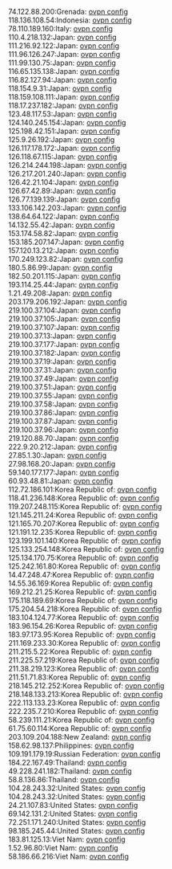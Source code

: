 74.122.88.200:Grenada: [ovpn config](vpn/74_122_88_200.ovpn)  
118.136.108.54:Indonesia: [ovpn config](vpn/118_136_108_54.ovpn)  
78.110.189.160:Italy: [ovpn config](vpn/78_110_189_160.ovpn)  
110.4.218.132:Japan: [ovpn config](vpn/110_4_218_132.ovpn)  
111.216.92.122:Japan: [ovpn config](vpn/111_216_92_122.ovpn)  
111.96.126.247:Japan: [ovpn config](vpn/111_96_126_247.ovpn)  
111.99.130.75:Japan: [ovpn config](vpn/111_99_130_75.ovpn)  
116.65.135.138:Japan: [ovpn config](vpn/116_65_135_138.ovpn)  
116.82.127.94:Japan: [ovpn config](vpn/116_82_127_94.ovpn)  
118.154.9.31:Japan: [ovpn config](vpn/118_154_9_31.ovpn)  
118.159.108.111:Japan: [ovpn config](vpn/118_159_108_111.ovpn)  
118.17.237.182:Japan: [ovpn config](vpn/118_17_237_182.ovpn)  
123.48.117.53:Japan: [ovpn config](vpn/123_48_117_53.ovpn)  
124.140.245.154:Japan: [ovpn config](vpn/124_140_245_154.ovpn)  
125.198.42.151:Japan: [ovpn config](vpn/125_198_42_151.ovpn)  
125.9.26.192:Japan: [ovpn config](vpn/125_9_26_192.ovpn)  
126.117.178.172:Japan: [ovpn config](vpn/126_117_178_172.ovpn)  
126.118.67.115:Japan: [ovpn config](vpn/126_118_67_115.ovpn)  
126.214.244.198:Japan: [ovpn config](vpn/126_214_244_198.ovpn)  
126.217.201.240:Japan: [ovpn config](vpn/126_217_201_240.ovpn)  
126.42.21.104:Japan: [ovpn config](vpn/126_42_21_104.ovpn)  
126.67.42.89:Japan: [ovpn config](vpn/126_67_42_89.ovpn)  
126.77.139.139:Japan: [ovpn config](vpn/126_77_139_139.ovpn)  
133.106.142.203:Japan: [ovpn config](vpn/133_106_142_203.ovpn)  
138.64.64.122:Japan: [ovpn config](vpn/138_64_64_122.ovpn)  
14.132.55.42:Japan: [ovpn config](vpn/14_132_55_42.ovpn)  
153.174.58.82:Japan: [ovpn config](vpn/153_174_58_82.ovpn)  
153.185.207.147:Japan: [ovpn config](vpn/153_185_207_147.ovpn)  
157.120.13.212:Japan: [ovpn config](vpn/157_120_13_212.ovpn)  
170.249.123.82:Japan: [ovpn config](vpn/170_249_123_82.ovpn)  
180.5.86.99:Japan: [ovpn config](vpn/180_5_86_99.ovpn)  
182.50.201.115:Japan: [ovpn config](vpn/182_50_201_115.ovpn)  
193.114.25.44:Japan: [ovpn config](vpn/193_114_25_44.ovpn)  
1.21.49.208:Japan: [ovpn config](vpn/1_21_49_208.ovpn)  
203.179.206.192:Japan: [ovpn config](vpn/203_179_206_192.ovpn)  
219.100.37.104:Japan: [ovpn config](vpn/219_100_37_104.ovpn)  
219.100.37.105:Japan: [ovpn config](vpn/219_100_37_105.ovpn)  
219.100.37.107:Japan: [ovpn config](vpn/219_100_37_107.ovpn)  
219.100.37.13:Japan: [ovpn config](vpn/219_100_37_13.ovpn)  
219.100.37.177:Japan: [ovpn config](vpn/219_100_37_177.ovpn)  
219.100.37.182:Japan: [ovpn config](vpn/219_100_37_182.ovpn)  
219.100.37.19:Japan: [ovpn config](vpn/219_100_37_19.ovpn)  
219.100.37.31:Japan: [ovpn config](vpn/219_100_37_31.ovpn)  
219.100.37.49:Japan: [ovpn config](vpn/219_100_37_49.ovpn)  
219.100.37.51:Japan: [ovpn config](vpn/219_100_37_51.ovpn)  
219.100.37.55:Japan: [ovpn config](vpn/219_100_37_55.ovpn)  
219.100.37.58:Japan: [ovpn config](vpn/219_100_37_58.ovpn)  
219.100.37.86:Japan: [ovpn config](vpn/219_100_37_86.ovpn)  
219.100.37.87:Japan: [ovpn config](vpn/219_100_37_87.ovpn)  
219.100.37.96:Japan: [ovpn config](vpn/219_100_37_96.ovpn)  
219.120.88.70:Japan: [ovpn config](vpn/219_120_88_70.ovpn)  
222.9.20.212:Japan: [ovpn config](vpn/222_9_20_212.ovpn)  
27.85.1.30:Japan: [ovpn config](vpn/27_85_1_30.ovpn)  
27.98.168.20:Japan: [ovpn config](vpn/27_98_168_20.ovpn)  
59.140.177.177:Japan: [ovpn config](vpn/59_140_177_177.ovpn)  
60.93.48.81:Japan: [ovpn config](vpn/60_93_48_81.ovpn)  
112.72.186.101:Korea Republic of: [ovpn config](vpn/112_72_186_101.ovpn)  
118.41.236.148:Korea Republic of: [ovpn config](vpn/118_41_236_148.ovpn)  
119.207.248.115:Korea Republic of: [ovpn config](vpn/119_207_248_115.ovpn)  
121.145.211.24:Korea Republic of: [ovpn config](vpn/121_145_211_24.ovpn)  
121.165.70.207:Korea Republic of: [ovpn config](vpn/121_165_70_207.ovpn)  
121.191.12.235:Korea Republic of: [ovpn config](vpn/121_191_12_235.ovpn)  
123.199.101.140:Korea Republic of: [ovpn config](vpn/123_199_101_140.ovpn)  
125.133.254.148:Korea Republic of: [ovpn config](vpn/125_133_254_148.ovpn)  
125.134.170.75:Korea Republic of: [ovpn config](vpn/125_134_170_75.ovpn)  
125.242.161.80:Korea Republic of: [ovpn config](vpn/125_242_161_80.ovpn)  
14.47.248.47:Korea Republic of: [ovpn config](vpn/14_47_248_47.ovpn)  
14.55.36.169:Korea Republic of: [ovpn config](vpn/14_55_36_169.ovpn)  
169.212.21.25:Korea Republic of: [ovpn config](vpn/169_212_21_25.ovpn)  
175.118.189.69:Korea Republic of: [ovpn config](vpn/175_118_189_69.ovpn)  
175.204.54.218:Korea Republic of: [ovpn config](vpn/175_204_54_218.ovpn)  
183.104.124.77:Korea Republic of: [ovpn config](vpn/183_104_124_77.ovpn)  
183.96.154.26:Korea Republic of: [ovpn config](vpn/183_96_154_26.ovpn)  
183.97.173.95:Korea Republic of: [ovpn config](vpn/183_97_173_95.ovpn)  
211.169.233.30:Korea Republic of: [ovpn config](vpn/211_169_233_30.ovpn)  
211.215.5.22:Korea Republic of: [ovpn config](vpn/211_215_5_22.ovpn)  
211.225.57.219:Korea Republic of: [ovpn config](vpn/211_225_57_219.ovpn)  
211.38.219.123:Korea Republic of: [ovpn config](vpn/211_38_219_123.ovpn)  
211.51.71.83:Korea Republic of: [ovpn config](vpn/211_51_71_83.ovpn)  
218.145.212.252:Korea Republic of: [ovpn config](vpn/218_145_212_252.ovpn)  
218.148.133.213:Korea Republic of: [ovpn config](vpn/218_148_133_213.ovpn)  
222.113.133.23:Korea Republic of: [ovpn config](vpn/222_113_133_23.ovpn)  
222.235.7.210:Korea Republic of: [ovpn config](vpn/222_235_7_210.ovpn)  
58.239.111.21:Korea Republic of: [ovpn config](vpn/58_239_111_21.ovpn)  
61.75.60.114:Korea Republic of: [ovpn config](vpn/61_75_60_114.ovpn)  
203.109.204.188:New Zealand: [ovpn config](vpn/203_109_204_188.ovpn)  
158.62.98.137:Philippines: [ovpn config](vpn/158_62_98_137.ovpn)  
109.191.179.19:Russian Federation: [ovpn config](vpn/109_191_179_19.ovpn)  
184.22.167.49:Thailand: [ovpn config](vpn/184_22_167_49.ovpn)  
49.228.241.182:Thailand: [ovpn config](vpn/49_228_241_182.ovpn)  
58.8.136.86:Thailand: [ovpn config](vpn/58_8_136_86.ovpn)  
104.28.243.32:United States: [ovpn config](vpn/104_28_243_32.ovpn)  
104.28.243.32:United States: [ovpn config](vpn/104_28_243_32.ovpn)  
24.21.107.83:United States: [ovpn config](vpn/24_21_107_83.ovpn)  
69.142.131.2:United States: [ovpn config](vpn/69_142_131_2.ovpn)  
72.251.171.240:United States: [ovpn config](vpn/72_251_171_240.ovpn)  
98.185.245.44:United States: [ovpn config](vpn/98_185_245_44.ovpn)  
183.81.125.13:Viet Nam: [ovpn config](vpn/183_81_125_13.ovpn)  
1.52.96.80:Viet Nam: [ovpn config](vpn/1_52_96_80.ovpn)  
58.186.66.216:Viet Nam: [ovpn config](vpn/58_186_66_216.ovpn)  
